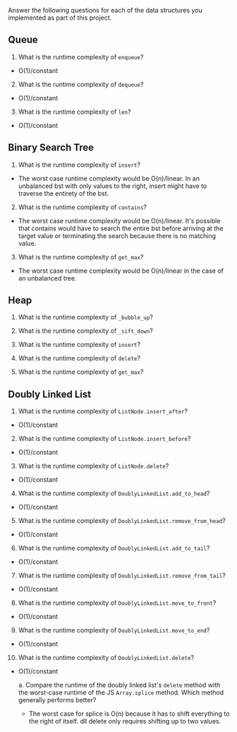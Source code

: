 Answer the following questions for each of the data structures you implemented as part of this project.

## Queue

1. What is the runtime complexity of `enqueue`?

  - O(1)/constant

2. What is the runtime complexity of `dequeue`?

  - O(1)/constant

3. What is the runtime complexity of `len`?

  - O(1)/constant

## Binary Search Tree

1. What is the runtime complexity of `insert`?

  - The worst case runtime complexity would be O(n)/linear. In an unbalanced bst with only values to the right, insert might have to traverse the entirety of the bst.

2. What is the runtime complexity of `contains`?

  - The worst case runtime complexity would be O(n)/linear. It's possible that contains would have to search the entire bst before arriving at the target value or terminating the search because there is no matching value.

3. What is the runtime complexity of `get_max`? 

  - The worst case runtime complexity would be O(n)/linear in the case of an unbalanced tree.

## Heap

1. What is the runtime complexity of `_bubble_up`?

2. What is the runtime complexity of `_sift_down`?

3. What is the runtime complexity of `insert`?

4. What is the runtime complexity of `delete`?

5. What is the runtime complexity of `get_max`?

## Doubly Linked List

1. What is the runtime complexity of `ListNode.insert_after`?

  - O(1)/constant

2. What is the runtime complexity of `ListNode.insert_before`?

  - O(1)/constant

3. What is the runtime complexity of `ListNode.delete`?

  - O(1)/constant

4. What is the runtime complexity of `DoublyLinkedList.add_to_head`?

  - O(1)/constant

5. What is the runtime complexity of `DoublyLinkedList.remove_from_head`?

  - O(1)/constant

6. What is the runtime complexity of `DoublyLinkedList.add_to_tail`?

  - O(1)/constant

7. What is the runtime complexity of `DoublyLinkedList.remove_from_tail`?

  - O(1)/constant

8. What is the runtime complexity of `DoublyLinkedList.move_to_front`?

  - O(1)/constant

9. What is the runtime complexity of `DoublyLinkedList.move_to_end`?

  - O(1)/constant

10. What is the runtime complexity of `DoublyLinkedList.delete`?

  - O(1)/constant

    a. Compare the runtime of the doubly linked list's `delete` method with the worst-case runtime of the JS `Array.splice` method. Which method generally performs better?

      - The worst case for splice is O(n) because it has to shift everything to the right of itself. dll delete only requires shifting up to two values.